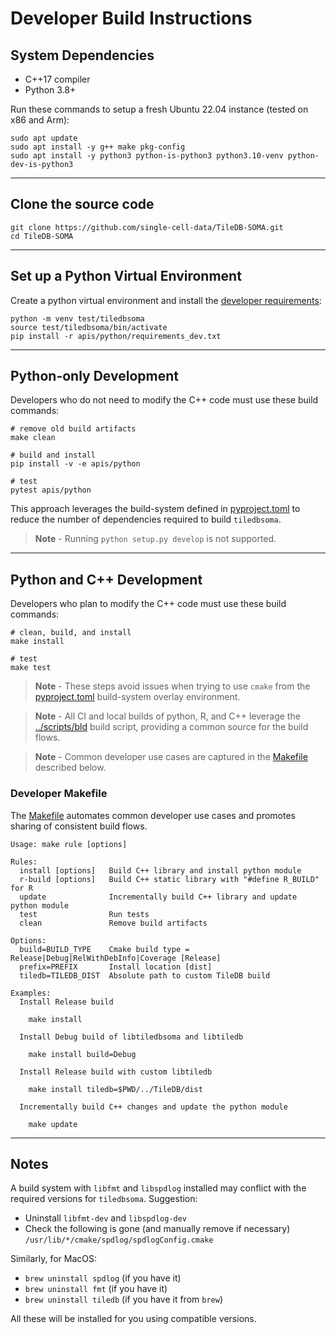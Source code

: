 # Developer Build Instructions

## System Dependencies

* C++17 compiler
* Python 3.8+

Run these commands to setup a fresh Ubuntu 22.04 instance (tested on x86 and Arm):
```
sudo apt update
sudo apt install -y g++ make pkg-config
sudo apt install -y python3 python-is-python3 python3.10-venv python-dev-is-python3
```
---
## Clone the source code
```
git clone https://github.com/single-cell-data/TileDB-SOMA.git
cd TileDB-SOMA
```
---
## Set up a Python Virtual Environment
Create a python virtual environment and install the [developer requirements](../apis/python/requirements_dev.txt):
```
python -m venv test/tiledbsoma
source test/tiledbsoma/bin/activate
pip install -r apis/python/requirements_dev.txt
```
---
## Python-only Development
Developers who do not need to modify the C++ code must use these build commands:
```
# remove old build artifacts
make clean

# build and install
pip install -v -e apis/python

# test
pytest apis/python
```
This approach leverages the build-system defined in [pyproject.toml](../apis/python/pyproject.toml) to reduce the number of dependencies required to build `tiledbsoma`.

> **Note** - Running `python setup.py develop` is not supported.

---

## Python and C++ Development

Developers who plan to modify the C++ code must use these build commands: 

```
# clean, build, and install
make install

# test
make test
```

> **Note** - These steps avoid issues when trying to use `cmake` from the [pyproject.toml](../apis/python/pyproject.toml) build-system overlay environment.

> **Note** - All CI and local builds of python, R, and C++ leverage the [../scripts/bld](../scripts/bld) build script, providing a common source for the build flows.

> **Note** - Common developer use cases are captured in the [Makefile](../Makefile) described below.

### Developer Makefile

The [Makefile](../Makefile) automates common developer use cases and promotes sharing of consistent build flows.

```
Usage: make rule [options]

Rules:
  install [options]   Build C++ library and install python module
  r-build [options]   Build C++ static library with "#define R_BUILD" for R
  update              Incrementally build C++ library and update python module
  test                Run tests
  clean               Remove build artifacts

Options:
  build=BUILD_TYPE    Cmake build type = Release|Debug|RelWithDebInfo|Coverage [Release]
  prefix=PREFIX       Install location [dist]
  tiledb=TILEDB_DIST  Absolute path to custom TileDB build 

Examples:
  Install Release build

    make install

  Install Debug build of libtiledbsoma and libtiledb

    make install build=Debug

  Install Release build with custom libtiledb

    make install tiledb=$PWD/../TileDB/dist

  Incrementally build C++ changes and update the python module

    make update
```

---

## Notes

A build system with `libfmt` and `libspdlog` installed may conflict with the required versions for `tiledbsoma`. Suggestion:

* Uninstall `libfmt-dev` and `libspdlog-dev`
* Check the following is gone (and manually remove if necessary) `/usr/lib/*/cmake/spdlog/spdlogConfig.cmake`

Similarly, for MacOS:

* `brew uninstall spdlog` (if you have it)
* `brew uninstall fmt` (if you have it)
* `brew uninstall tiledb` (if you have it from `brew`)

All these will be installed for you using compatible versions.

